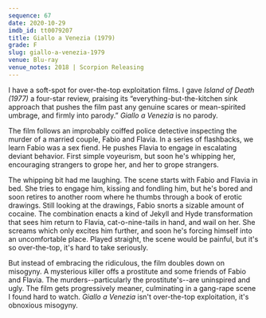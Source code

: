 ```yaml
---
sequence: 67
date: 2020-10-29
imdb_id: tt0079207
title: Giallo a Venezia (1979)
grade: F
slug: giallo-a-venezia-1979
venue: Blu-ray
venue_notes: 2018 | Scorpion Releasing
---
```


I have a soft-spot for over-the-top exploitation films. I gave <span data-imdb-id="tt0188527">_Island of Death (1977)_</span> a four-star review, praising its “everything-but-the-kitchen sink approach that pushes the film past any genuine scares or mean-spirited umbrage, and firmly into parody.” _Giallo a Venezia_ is no parody.

<!-- end -->

The film follows an improbably coiffed police detective inspecting the murder of a married couple, Fabio and Flavia. In a series of flashbacks, we learn Fabio was a sex fiend. He pushes Flavia to engage in escalating deviant behavior. First simple voyeurism, but soon he's whipping her, encouraging strangers to grope her, and her to grope strangers.

The whipping bit had me laughing. The scene starts with Fabio and Flavia in bed. She tries to engage him, kissing and fondling him, but he's bored and soon retires to another room where he thumbs through a book of erotic drawings. Still looking at the drawings, Fabio snorts a sizable amount of cocaine. The combination enacts a kind of Jekyll and Hyde transformation that sees him return to Flavia, cat-o-nine-tails in hand, and wail on her. She screams which only excites him further, and soon he's forcing himself into an uncomfortable place. Played straight, the scene would be painful, but it's so over-the-top, it's hard to take seriously.

But instead of embracing the ridiculous, the film doubles down on misogyny. A mysterious killer offs a prostitute and some friends of Fabio and Flavia. The murders--particularly the prostitute's--are uninspired and ugly. The film gets progressively meaner, culminating in a gang-rape scene I found hard to watch. _Giallo a Venezia_ isn't over-the-top exploitation, it's obnoxious misogyny.

